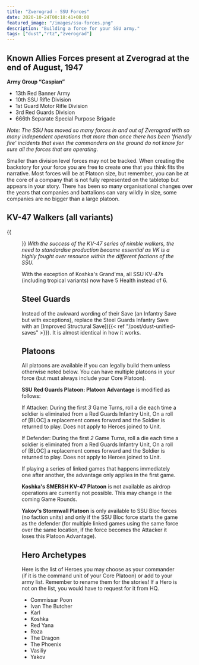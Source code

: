 ```yaml
---
title: "Zverograd - SSU Forces"
date: 2020-10-24T00:18:41+08:00
featured_image: "/images/ssu-forces.png"
description: "Building a force for your SSU army."
tags: ["dust","rtz","zverograd"]
---
```

## Known Allies Forces present at Zverograd at the end of August, 1947
**Army Group “Caspian”**  
- 13th Red Banner Army
- 10th SSU Rifle Division
- 1st Guard Motor Rifle Division
- 3rd Red Guards Division
- 666th Separate Special Purpose Brigade

*Note: The SSU has moved so many forces in and out of Zverograd with so many independent operations that more than once there has been 'friendly fire' incidents that even the commanders on the ground do not know for sure all the forces that are operating.*

Smaller than division level forces may not be tracked. When creating the backstory for your force you are free to create one that you think fits the narrative. Most forces will be at Platoon size, but remember, you can be at the core of a company that is not fully represented on the tabletop but appears in your story. There has been so many organisational changes over the years that companies and battalions can vary wildly in size, some companies are no bigger than a large platoon.

## KV-47 Walkers (all variants)
{{<figure src="/images/kv47-array.png">}}
*With the success of the KV-47 series of nimble walkers, the need to standardise production became essential as VK is a highly fought over resource within the different factions of the SSU.*

With the exception of Koshka's Grand'ma, all SSU KV-47s (including tropical variants) now have 5 Health instead of 6.

## Steel Guards
Instead of the awkward wording of their Save (an Infantry Save but with exceptions), replace the Steel Guards Infantry Save with an [Improved Structural Save]({{< ref "/post/dust-unified-saves" >}}). It is almost identical in how it works.

## Platoons
All platoons are available if you can legally build them unless otherwise noted below. You can have multiple platoons in your force (but must always include your Core Platoon).

**SSU Red Guards Platoon: Platoon Advantage** is modified as follows:

If Attacker: During the first *3* Game Turns, roll a die each time a soldier is eliminated from a Red Guards Infantry Unit, On a roll of [BLOC] a replacement comes forward and the Soldier is returned to play. Does not apply to Heroes joined to Unit.

If Defender: During the first *2* Game Turns, roll a die each time a soldier is eliminated from a Red Guards Infantry Unit, On a roll of [BLOC] a replacement comes forward and the Soldier is returned to play. Does not apply to Heroes joined to Unit.

If playing a series of linked games that happens immediately one after another, the advantage only applies in the first game.

**Koshka's SMERSH KV-47 Platoon** is not available as airdrop operations are currently not possible. This may change in the coming Game Rounds.

**Yakov's Stormwall Platoon** is only available to SSU Bloc forces (no faction units) and only if the SSU Bloc force starts the game as the defender (for multiple linked games using the same force over the same location, if the force becomes the Attacker it loses this Platoon Advantage).



## Hero Archetypes
Here is the list of Heroes you may choose as your commander (if it is the command unit of your Core Platoon) or add to your army list. Remember to rename them for the stories! If a Hero is not on the list, you would have to request for it from HQ.

- Commissar Poon
- Ivan The Butcher
- Karl
- Koshka
- Red Yana
- Roza
- The Dragon
- The Phoenix
- Vasiliy
- Yakov
